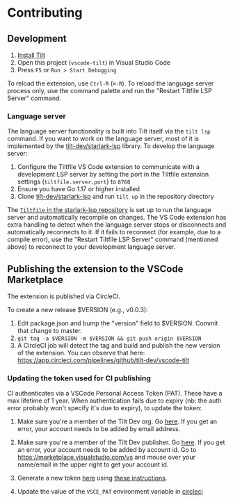 # Contributing

## Development

1. [Install Tilt](https://docs.tilt.dev/install.html)
2. Open this project (`vscode-tilt`) in Visual Studio Code
3. Press `F5` or `Run > Start Debugging`

To reload the extension, use `Ctrl-R` (`⌘-R`). To reload the language server process only, use the command palette and run the "Restart Tiltfile LSP Server" command.

### Language server

The language server functionality is built into Tilt itself via the `tilt lsp` command. If you want to work on the language server, most of it is implemented by the [tilt-dev/starlark-lsp][starlark-lsp] library. To develop the language server:

1. Configure the Tiltfile VS Code extension to communicate with a development LSP server by setting the port in the Tiltfile extension settings (`tiltfile.server.port`) to `8760`
2. Ensure you have Go 1.17 or higher installed
3. Clone [tilt-dev/starlark-lsp][starlark-lsp] and run `tilt up` in the repository directory

[starlark-lsp]: https://github.com/tilt-dev/starlark-lsp

The [`Tiltfile` in the starlark-lsp repository](/tilt-dev/starlark-lsp/blob/main/Tiltfile) is set up to run the language server and automatically recompile on changes. The VS Code extension has extra handling to detect when the language server stops or disconnects and automatically reconnects to it. If it fails to reconnect (for example, due to a compile error), use the "Restart Tiltfile LSP Server" command (mentioned above) to reconnect to your development language server.

## Publishing the extension to the VSCode Marketplace

The extension is published via CircleCI.

To create a new release $VERSION (e.g., v0.0.3):
1. Edit package.json and bump the "version" field to $VERSION. Commit that change to master.
2. `git tag -a $VERSION -m $VERSION && git push origin $VERSION`
3. A CircleCI job will detect the tag and build and publish the new version of the extension. You can observe that here: https://app.circleci.com/pipelines/github/tilt-dev/vscode-tilt

### Updating the token used for CI publishing

CI authenticates via a VSCode Personal Access Token (PAT). These have a max lifetime of 1 year. When authentication fails due to expiry (nb: the auth error probably won't specify it's due to expiry), to update the token:

1. Make sure you're a member of the Tilt Dev org. Go
   [here](https://dev.azure.com/tilt-dev/_usersSettings/tokens). If you get an
   error, your account needs to be added by email address.
   
2. Make sure you're a member of the Tilt Dev publisher. Go
   [here](https://marketplace.visualstudio.com/manage/publishers/tilt-dev). If
   you get an error, your account needs to be added by account id. 
   Go to https://marketplace.visualstudio.com/vs and 
   mouse over your name/email in the upper right to get your account id.
   
3. Generate a new token
   [here](https://dev.azure.com/tilt-dev/_usersSettings/tokens) using [these
   instructions](https://code.visualstudio.com/api/working-with-extensions/publishing-extension#get-a-personal-access-token).

4. Update the value of the `VSCE_PAT` environment variable in
   [circleci](https://app.circleci.com/settings/organization/github/tilt-dev/contexts/e2b4fe60-602e-4bcb-8be9-b7865ee6af95)
